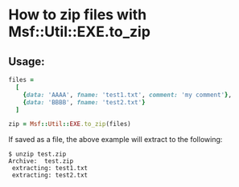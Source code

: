 # How to zip files with Msf::Util::EXE.to_zip
## Usage:

```ruby
files =
  [
    {data: 'AAAA', fname: 'test1.txt', comment: 'my comment'},
    {data: 'BBBB', fname: 'test2.txt'}
  ]

zip = Msf::Util::EXE.to_zip(files)
```

If saved as a file, the above example will extract to the following:
```
$ unzip test.zip 
Archive:  test.zip
 extracting: test1.txt               
 extracting: test2.txt
```

